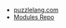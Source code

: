 <!-- _navbar.md -->

<!--* [Learn](./LANGUAGE.md)-->
<!--* [Examples](../examples/README.md)-->
<!--* [Customize](./EXTEND.md)-->
* [puzzlelang.com](https://puzzlelang.org)
* [Modules Repo](https://github.com/puzzlelang/puzzle-catalog)